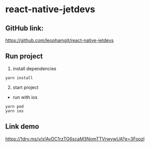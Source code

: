 # react-native-jetdevs

## GitHub link:

https://github.com/leophamgit/react-native-jetdevs

## Run project

1. install dependencies

```
yarn install
```

2. start project

- run with ios

```
yarn pod
yarn ios
```

## Link demo

https://1drv.ms/v/s!AvDC1rzTG6scaM3NomTTVrwywUA?e=3Foozl
